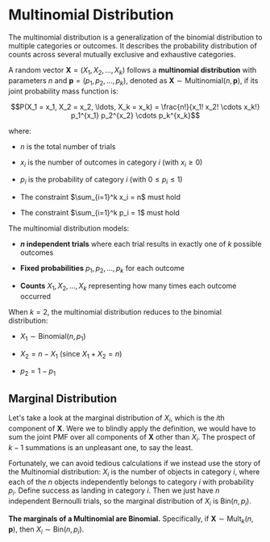 # Multinomial Distribution

The multinomial distribution is a generalization of the binomial distribution to multiple categories or outcomes. It describes the probability distribution of counts across several mutually exclusive and exhaustive categories.

A random vector $\mathbf{X} = (X_1, X_2, \ldots, X_k)$ follows a **multinomial distribution** with parameters $n$ and $\mathbf{p} = (p_1, p_2, \ldots, p_k)$, denoted as $\mathbf{X} \sim \text{Multinomial}(n, \mathbf{p})$, if its joint probability mass function is:

$$P(X_1 = x_1, X_2 = x_2, \ldots, X_k = x_k) = \frac{n!}{x_1! x_2! \cdots x_k!} p_1^{x_1} p_2^{x_2} \cdots p_k^{x_k}$$

where:

- $n$ is the total number of trials

- $x_i$ is the number of outcomes in category $i$ (with $x_i \geq 0$)

- $p_i$ is the probability of category $i$ (with $0 \leq p_i \leq 1$)

- The constraint $\sum_{i=1}^k x_i = n$ must hold

- The constraint $\sum_{i=1}^k p_i = 1$ must hold

The multinomial distribution models:

- **$n$ independent trials** where each trial results in exactly one of $k$ possible outcomes

- **Fixed probabilities** $p_1, p_2, \ldots, p_k$ for each outcome

- **Counts** $X_1, X_2, \ldots, X_k$ representing how many times each outcome occurred

When $k = 2$, the multinomial distribution reduces to the binomial distribution:

- $X_1 \sim \text{Binomial}(n, p_1)$

- $X_2 = n - X_1$ (since $X_1 + X_2 = n$)

- $p_2 = 1 - p_1$

## Marginal Distribution

Let's take a look at the marginal distribution of $X_i$, which is the $i$th component of $\mathbf{X}$. Were we to blindly apply the definition, we would have to sum the joint PMF over all components of $\mathbf{X}$ other than $X_i$. The prospect of $k-1$ summations is an unpleasant one, to say the least.

Fortunately, we can avoid tedious calculations if we instead use the story of the Multinomial distribution: $X_i$ is the number of objects in category $i$, where each of the $n$ objects independently belongs to category $i$ with probability $p_i$. Define success as landing in category $i$. Then we just have $n$ independent Bernoulli trials, so the marginal distribution of $X_i$ is $\text{Bin}(n, p_i)$.

**The marginals of a Multinomial are Binomial.** Specifically, if $\mathbf{X} \sim \text{Mult}_k(n, \mathbf{p})$, then $X_i \sim \text{Bin}(n, p_i)$.